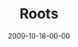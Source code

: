 ---
layout: message
category: message
series: "The Garden"
title: "Roots"
date: 2009-10-18-00-00
message_id: 586
---